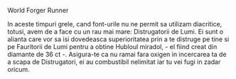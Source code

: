 World Forger Runner

In aceste timpuri grele, cand font-urile nu ne permit sa utilizam diacritice, totusi, avem de a face cu un rau mai mare: Distrugatorii de Lumi. Ei sunt o alianta care vor sa isi dovedeasca superioritatea prin a te distruge pe tine si pe Fauritorii de Lumi pentru a obtine Hubloul miradol, - el fiind creat din diamante de 36 ct -.
Asigura-te ca nu ramai fara oxigen in incercarea ta de a scapa de Distrugatori, ei au combustibil nelimitat iar tu vei fugi in zadar oricum.
